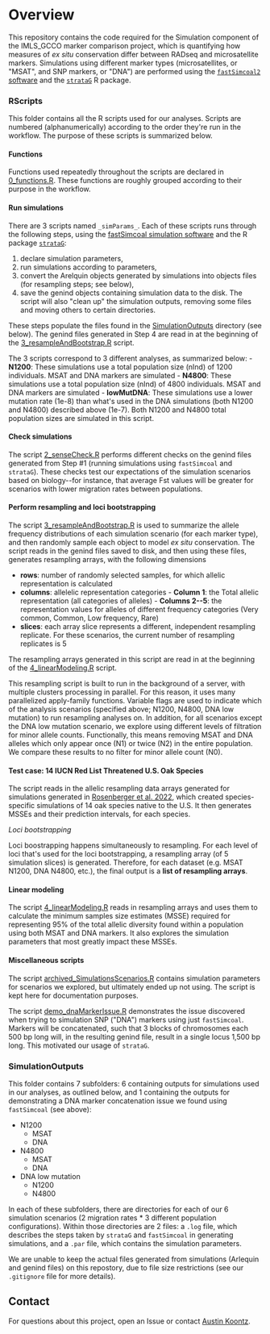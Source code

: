 # Overview
This repository contains the code required for the Simulation component of the IMLS_GCCO marker comparison project, which is quantifying how measures of *ex situ* conservation differ between RADseq and microsatellite markers. Simulations using different marker types (microsatellites, or "MSAT", and SNP markers, or "DNA") are performed using the [`fastSimcoal2` software](http://cmpg.unibe.ch/software/fastsimcoal27/) and the [`strataG`](https://github.com/EricArcher/strataG) R package.

### RScripts
This folder contains all the R scripts used for our analyses. Scripts are numbered (alphanumerically) according to the order they're run in the workflow. The purpose of these scripts is summarized below.

#### Functions
Functions used repeatedly throughout the scripts are declared in [0_functions.R](https://github.com/HobanLab/Morton_SSRvSNP_Simulations/blob/main/RScripts/0_functions.R). These functions are roughly grouped according to their purpose in the workflow.

#### Run simulations
There are 3 scripts named `_simParams_`. Each of these scripts runs through the following steps, using the [fastSimcoal simulation software](https://cmpg.unibe.ch/software/fastsimcoal28/) and the R package [`strataG`](https://github.com/EricArcher/strataG): 
1. declare simulation parameters, 
2. run simulations according to parameters, 
3. convert the Arelquin objects generated by simulations into objects files (for resampling steps; see below), 
4. save the genind objects containing simulation data to the disk. The script will also "clean up" the simulation outputs, removing some files and moving others to certain directories.

These steps populate the files found in the [SimulationOutputs](https://github.com/HobanLab/Morton_SSRvSNP_Simulations/tree/main/SimulationOutputs) directory (see below). The genind files generated in Step 4 are read in at the beginning of the [3_resampleAndBootstrap.R](https://github.com/HobanLab/Morton_SSRvSNP_Simulations/blob/main/RScripts/3_resampleAndBootstrap.R) script.

The 3 scripts correspond to 3 different analyses, as summarized below: - **N1200**: These simulations use a total population size (nInd) of 1200 individuals. MSAT and DNA markers are simulated - **N4800**: These simulations use a total population size (nInd) of 4800 individuals. MSAT and DNA markers are simulated - **lowMutDNA**: These simulations use a lower mutation rate (1e-8) than what's used in the DNA simulations (both N1200 and N4800) described above (1e-7). Both N1200 and N4800 total population sizes are simulated in this script.

#### Check simulations
The script [2_senseCheck.R](https://github.com/HobanLab/Morton_SSRvSNP_Simulations/blob/main/RScripts/2_senseCheck.R) performs different checks on the genind files generated from Step #1 (running simulations using `fastSimcoal` and `strataG`). These checks test our expectations of the simulation scenarios based on biology--for instance, that average Fst values will be greater for scenarios with lower migration rates between populations. 

#### Perform resampling and loci bootstrapping
The script [3_resampleAndBootstrap.R](https://github.com/HobanLab/Morton_SSRvSNP_Simulations/blob/main/RScripts/3_resampleAndBootstrap.R) is used to summarize the allele frequency distributions of each simulation scenario (for each marker type), and then randomly sample each object to model *ex situ* conservation. The script reads in the genind files saved to disk, and then using these files, generates resampling arrays, with the following dimensions

-   **rows**: number of randomly selected samples, for which allelic representation is calculated
-   **columns**: allelelic representation categories - **Column 1**: the Total allelic representation (all categories of alleles) - **Columns 2--5**: the representation values for alleles of different frequency categories (Very common, Common, Low frequency, Rare)
-   **slices**: each array slice represents a different, independent resampling replicate. For these scenarios, the current number of resampling replicates is 5

The resampling arrays generated in this script are read in at the beginning of the [4_linearModeling.R](https://github.com/HobanLab/Morton_SSRvSNP_Simulations/blob/main/RScripts/4_linearModeling.R) script.

This resampling script is built to run in the background of a server, with multiple clusters processing in parallel. For this reason, it uses many parallelized apply-family functions. Variable flags are used to indicate which of the analysis scenarios (specified above; N1200, N4800, DNA low mutation) to run resampling analyses on. In addition, for all scenarios except the DNA low mutation scenario, we explore using different levels of filtration for minor allele counts. Functionally, this means removing MSAT and DNA alleles which only appear once (N1) or twice (N2) in the entire population. We compare these results to no filter for minor allele count (N0).

#### Test case: 14 IUCN Red List Threatened U.S. Oak Species
The script reads in the allelic resampling data arrays generated for simulations generated in [Rosenberger et al. 2022](https://www.sciencedirect.com/science/article/abs/pii/S0006320722003081), which created species-specific simulations of 14 oak species native to the U.S. It then generates MSSEs and their prediction intervals, for each species.

_Loci bootstrapping_

Loci boostrapping happens simultaneously to resampling. For each level of loci that's used for the loci bootstrapping, a resampling array (of 5 simulation slices) is generated. Therefore, for each dataset (e.g. MSAT N1200, DNA N4800, etc.), the final output is a **list of resampling arrays**.

#### Linear modeling
The script [4_linearModeling.R](https://github.com/HobanLab/Morton_SSRvSNP_Simulations/blob/main/RScripts/4_linearModeling.R) reads in resampling arrays and uses them to calculate the minimum samples size estimates (MSSE) required for representing 95% of the total allelic diversity found within a population using both MSAT and DNA markers. It also explores the simulation parameters that most greatly impact these MSSEs.

#### Miscellaneous scripts
The script [archived_SimulationsScenarios.R](https://github.com/HobanLab/Morton_SSRvSNP_Simulations/blob/main/RScripts/archived_SimulationScenarios.R) contains simulation parameters for scenarios we explored, but ultimately ended up not using. The script is kept here for documentation purposes.

The script [demo_dnaMarkerIssue.R](https://github.com/HobanLab/Morton_SSRvSNP_Simulations/blob/main/RScripts/demo_dnaMarkerIssue.R) demonstrates the issue discovered when trying to simulation SNP ("DNA") markers using just `fastSimcoal`. Markers will be concatenated, such that 3 blocks of chromosomes each 500 bp long will, in the resulting genind file, result in a single locus 1,500 bp long. This motivated our usage of `strataG`.

### SimulationOutputs
This folder contains 7 subfolders: 6 containing outputs for simulations used in our analyses, as outlined below, and 1 containing the outputs for demonstrating a DNA marker concatenation issue we found using `fastSimcoal` (see above):

-   N1200
    -   MSAT
    -   DNA
-   N4800
    -   MSAT
    -   DNA
-   DNA low mutation
    -   N1200
    -   N4800

In each of these subfolders, there are directories for each of our 6 simulation scenarios (2 migration rates \* 3 different population configurations). Within those directories are 2 files: a `.log` file, which describes the steps taken by `strataG` and `fastSimcoal` in generating simulations, and a `.par` file, which contains the simulation parameters.

We are unable to keep the actual files generated from simulations (Arlequin and genind files) on this repostory, due to file size restrictions (see our `.gitignore` file for more details).

## Contact
For questions about this project, open an Issue or contact [Austin Koontz](https://akoontz11.netlify.app/).
